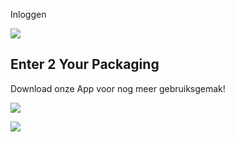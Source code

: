 Inloggen

[![](https://webmin.digiteam.nl/sites/48/media/images/menulogo/logo_def_highres.png)](https://www.enterpackaging.nl/)

## Enter 2 Your Packaging

Download onze App voor nog meer gebruiksgemak!

[![](https://webmin.digiteam.nl/sites/48/media/images/index.jpg?1480587796573)](https://apps.apple.com/nl/app/enterpackaging/id1545561994?mt=8)

[![](https://webmin.digiteam.nl/sites/48/media/images/android.jpg)](https://play.google.com/store/apps/details?id=com.enterpackaging)